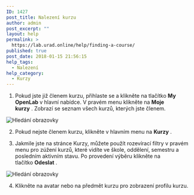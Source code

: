```yaml
---
ID: 1427
post_title: Nalezení kurzu
author: admin
post_excerpt: ""
layout: help
permalink: >
  https://lab.urad.online/help/finding-a-course/
published: true
post_date: 2018-01-15 21:56:15
help_tags:
  - Nalezení
help_category:
  - Kurzy
---
```

1. Pokud jste již členem kurzu, přihlaste se a klikněte na tlačítko <strong>My OpenLab</strong> v hlavní nabídce. V pravém menu klikněte na <strong>Moje kurzy</strong> . Zobrazí se seznam všech kurzů, kterých jste členem.

<img class="alignnone wp-image-36179 size-full" src="https://openlab.citytech.cuny.edu/wp-content/uploads/2012/08/Finding_Course_1_v2.png" alt="Hledání obrazovky" />

2. Pokud nejste členem kurzu, klikněte v hlavním menu na <strong>Kurzy</strong> .

3. Jakmile jste na stránce Kurzy, můžete použít rozevírací filtry v pravém menu pro zúžení kurzů, které vidíte ve škole, oddělení, semestru a posledním aktivním stavu. Po provedení výběru klikněte na tlačítko <strong>Odeslat</strong> .

<img class="alignnone wp-image-36181 size-full" src="https://openlab.citytech.cuny.edu/wp-content/uploads/2016/04/Finding_Course_2_v2.png" alt="Hledání obrazovky" />

4. Klikněte na avatar nebo na předmět kurzu pro zobrazení profilu kurzu.